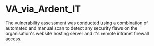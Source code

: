 # VA_via_Ardent_IT
The vulnerability assessment was conducted using a combination of automated and manual scan to detect any security flaws on the organisation's website hosting server and it's remote intranet firewall access. 
